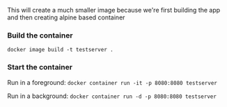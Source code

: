 

This will create a much smaller image because we're first building the app
and then creating alpine based container

### Build the container
`docker image build -t testserver .`

### Start the container
Run in a foreground: `docker container run -it -p 8080:8080 testserver`

Run in a background: `docker container run -d -p 8080:8080 testserver`